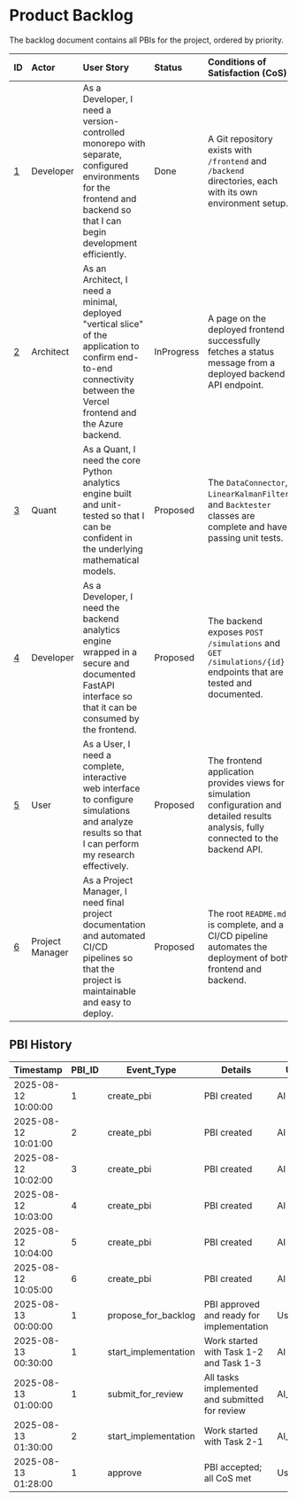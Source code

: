 # Product Backlog

The backlog document contains all PBIs for the project, ordered by priority.

| ID | Actor | User Story | Status | Conditions of Satisfaction (CoS) |
| :- | :- | :- | :- | :- |
| [1](./1/prd.md) | Developer | As a Developer, I need a version-controlled monorepo with separate, configured environments for the frontend and backend so that I can begin development efficiently. | Done | A Git repository exists with `/frontend` and `/backend` directories, each with its own environment setup. |
| [2](./2/prd.md) | Architect | As an Architect, I need a minimal, deployed "vertical slice" of the application to confirm end-to-end connectivity between the Vercel frontend and the Azure backend. | InProgress | A page on the deployed frontend successfully fetches a status message from a deployed backend API endpoint. |
| [3](./3/prd.md) | Quant | As a Quant, I need the core Python analytics engine built and unit-tested so that I can be confident in the underlying mathematical models. | Proposed | The `DataConnector`, `LinearKalmanFilter`, and `Backtester` classes are complete and have passing unit tests. |
| [4](./4/prd.md) | Developer | As a Developer, I need the backend analytics engine wrapped in a secure and documented FastAPI interface so that it can be consumed by the frontend. | Proposed | The backend exposes `POST /simulations` and `GET /simulations/{id}` endpoints that are tested and documented. |
| [5](./5/prd.md) | User | As a User, I need a complete, interactive web interface to configure simulations and analyze results so that I can perform my research effectively. | Proposed | The frontend application provides views for simulation configuration and detailed results analysis, fully connected to the backend API. |
| [6](./6/prd.md) | Project Manager | As a Project Manager, I need final project documentation and automated CI/CD pipelines so that the project is maintainable and easy to deploy. | Proposed | The root `README.md` is complete, and a CI/CD pipeline automates the deployment of both frontend and backend. |

## PBI History

| Timestamp           | PBI_ID | Event_Type | Details              | User     |
|---------------------|--------|------------|----------------------|----------|
| 2025-08-12 10:00:00 | 1      | create_pbi | PBI created          | AI Agent |
| 2025-08-12 10:01:00 | 2      | create_pbi | PBI created          | AI Agent |
| 2025-08-12 10:02:00 | 3      | create_pbi | PBI created          | AI Agent |
| 2025-08-12 10:03:00 | 4      | create_pbi | PBI created          | AI Agent |
| 2025-08-12 10:04:00 | 5      | create_pbi | PBI created          | AI Agent |
| 2025-08-12 10:05:00 | 6      | create_pbi | PBI created          | AI Agent |
| 2025-08-13 00:00:00 | 1      | propose_for_backlog | PBI approved and ready for implementation | User |
| 2025-08-13 00:30:00 | 1      | start_implementation | Work started with Task 1-2 and Task 1-3 | AI Agent |
| 2025-08-13 01:00:00 | 1      | submit_for_review | All tasks implemented and submitted for review | AI_Agent |
| 2025-08-13 01:30:00 | 2      | start_implementation | Work started with Task 2-1 | AI_Agent |
| 2025-08-13 01:28:00 | 1      | approve | PBI accepted; all CoS met | User |

